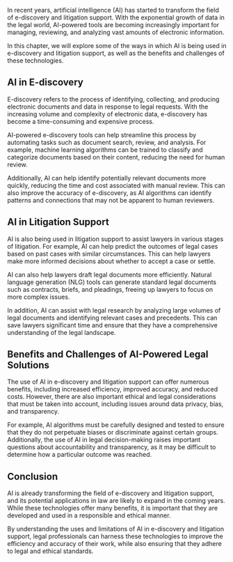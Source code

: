 
In recent years, artificial intelligence (AI) has started to transform the field of e-discovery and litigation support. With the exponential growth of data in the legal world, AI-powered tools are becoming increasingly important for managing, reviewing, and analyzing vast amounts of electronic information.

In this chapter, we will explore some of the ways in which AI is being used in e-discovery and litigation support, as well as the benefits and challenges of these technologies.

AI in E-discovery
-----------------

E-discovery refers to the process of identifying, collecting, and producing electronic documents and data in response to legal requests. With the increasing volume and complexity of electronic data, e-discovery has become a time-consuming and expensive process.

AI-powered e-discovery tools can help streamline this process by automating tasks such as document search, review, and analysis. For example, machine learning algorithms can be trained to classify and categorize documents based on their content, reducing the need for human review.

Additionally, AI can help identify potentially relevant documents more quickly, reducing the time and cost associated with manual review. This can also improve the accuracy of e-discovery, as AI algorithms can identify patterns and connections that may not be apparent to human reviewers.

AI in Litigation Support
------------------------

AI is also being used in litigation support to assist lawyers in various stages of litigation. For example, AI can help predict the outcomes of legal cases based on past cases with similar circumstances. This can help lawyers make more informed decisions about whether to accept a case or settle.

AI can also help lawyers draft legal documents more efficiently. Natural language generation (NLG) tools can generate standard legal documents such as contracts, briefs, and pleadings, freeing up lawyers to focus on more complex issues.

In addition, AI can assist with legal research by analyzing large volumes of legal documents and identifying relevant cases and precedents. This can save lawyers significant time and ensure that they have a comprehensive understanding of the legal landscape.

Benefits and Challenges of AI-Powered Legal Solutions
-----------------------------------------------------

The use of AI in e-discovery and litigation support can offer numerous benefits, including increased efficiency, improved accuracy, and reduced costs. However, there are also important ethical and legal considerations that must be taken into account, including issues around data privacy, bias, and transparency.

For example, AI algorithms must be carefully designed and tested to ensure that they do not perpetuate biases or discriminate against certain groups. Additionally, the use of AI in legal decision-making raises important questions about accountability and transparency, as it may be difficult to determine how a particular outcome was reached.

Conclusion
----------

AI is already transforming the field of e-discovery and litigation support, and its potential applications in law are likely to expand in the coming years. While these technologies offer many benefits, it is important that they are developed and used in a responsible and ethical manner.

By understanding the uses and limitations of AI in e-discovery and litigation support, legal professionals can harness these technologies to improve the efficiency and accuracy of their work, while also ensuring that they adhere to legal and ethical standards.
